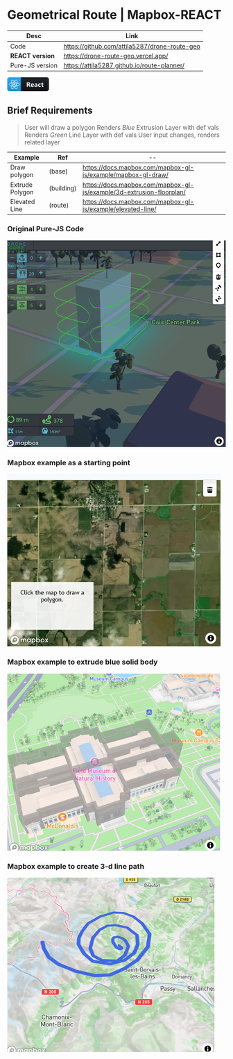 # Geometrical Route | Mapbox-REACT 

| Desc | Link |
| ----------- | ----------- |
|Code  | https://github.com/attila5287/drone-route-geo |
|**REACT version** | https://drone-route-geo.vercel.app/ |
|Pure-JS version  | https://attila5287.github.io/route-planner/ |

![react-badge](https://raw.githubusercontent.com/attila5287/img_readme/main/new/react_badge_96.png)

## Brief Requirements
> User will draw a polygon
> Renders *Blue*  Extrusion Layer with def vals 
> Renders *Green* Line Layer with def vals
> User input changes, renders related layer

|Example|Ref|--|
|--|--|--|
|Draw polygon   | (base)    |https://docs.mapbox.com/mapbox-gl-js/example/mapbox-gl-draw/|
|Extrude Polygon| (building)|https://docs.mapbox.com/mapbox-gl-js/example/3d-extrusion-floorplan/|
|Elevated Line  | (route)   |https://docs.mapbox.com/mapbox-gl-js/example/elevated-line/|

### Original Pure-JS Code
![pure-js](./src/image.png)
### Mapbox example as a starting point
![draw-poly](./src/images/draw-poly/image.png)
### Mapbox example to extrude blue solid body
![extrude-poly](./src/images/extrude-poly/image.png)
### Mapbox example to create 3-d line path
![elevated-line](./src/images/elevated-line/image.png)
